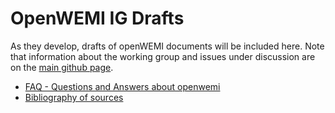 #  OpenWEMI IG Drafts

As they develop, drafts of openWEMI documents will be included here. Note that information about the working group and issues under discussion are on the [main github page](https://github.com/dcmi/openwemi).

* [FAQ - Questions and Answers about openwemi](FAQ.md)
* [Bibliography of sources](bibliography.md)
